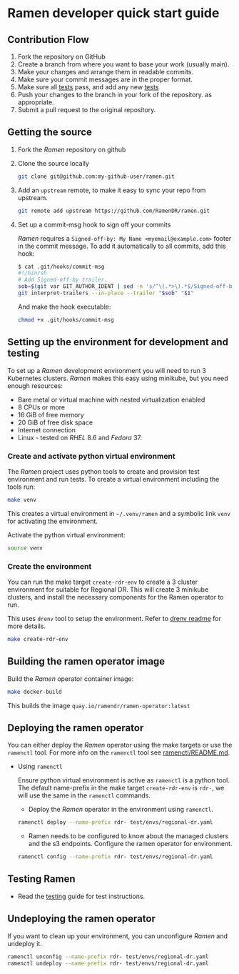 <!--
SPDX-FileCopyrightText: The RamenDR authors
SPDX-License-Identifier: Apache-2.0
-->

# Ramen developer quick start guide

## Contribution Flow

1. Fork the repository on GitHub
1. Create a branch from where you want to base your work (usually main).
1. Make your changes and arrange them in readable commits.
1. Make sure your commit messages are in the proper format.
1. Make sure all [tests](docs/testing.md) pass, and add any new [tests](docs/testing.md)
1. Push your changes to the branch in your fork of the repository.
   as appropriate.
1. Submit a pull request to the original repository.

## Getting the source

1. Fork the *Ramen* repository on github

1. Clone the source locally

   ```sh
   git clone git@github.com:my-github-user/ramen.git
   ```

1. Add an `upstream` remote, to make it easy to sync your repo from
   upstream.

   ```sh
   git remote add upstream https://github.com/RamenDR/ramen.git
   ```

1. Set up a commit-msg hook to sign off your commits

   *Ramen* requires a `Signed-off-by: My Name <myemail@example.com>`
   footer in the commit message. To add it automatically to all commits,
   add this hook:

   ```sh
   $ cat .git/hooks/commit-msg
   #!/bin/sh
   # Add Signed-off-by trailer.
   sob=$(git var GIT_AUTHOR_IDENT | sed -n 's/^\(.*>\).*$/Signed-off-by: \1/p')
   git interpret-trailers --in-place --trailer "$sob" "$1"
   ```

   And make the hook executable:

   ```sh
   chmod +x .git/hooks/commit-msg
   ```

## Setting up the environment for development and testing

To set up a *Ramen* development environment you will need to run 3
Kubernetes clusters. *Ramen* makes this easy using minikube, but you need
enough resources:

- Bare metal or virtual machine with nested virtualization enabled
- 8 CPUs or more
- 16 GiB of free memory
- 20 GiB of free disk space
- Internet connection
- Linux - tested on *RHEL* 8.6 and *Fedora* 37.

### Create and activate python virtual environment

The *Ramen* project uses python tools to create and provision test
environment and run tests. To create a virtual environment including
the tools run:

```sh
make venv
```

This creates a virtual environment in `~/.venv/ramen` and a symbolic
link `venv` for activating the environment.

Activate the python virtual environment:

```sh
source venv
```

### Create the environment

You can run the make target `create-rdr-env` to create a 3 cluster environment
for suitable for Regional DR. This will create 3 minikube clusters, and install
the necessary components for the Ramen operator to run.

This uses `drenv` tool to setup the environment. Refer to
[drenv readme](../test/README.md#setup) for more details.

```sh
make create-rdr-env
```

## Building the ramen operator image

Build the *Ramen* operator container image:

```sh
make docker-build
```

This builds the image `quay.io/ramendr/ramen-operator:latest`

## Deploying the ramen operator

You can either deploy the *Ramen* operator using the make targets or use the
`ramenctl` tool. For more info on the `ramenctl` tool see
[ramenctl/README.md](../ramenctl/README.md).

- Using `ramenctl`

    Ensure python virtual environment is active as `ramenctl` is a python tool.
    The default name-prefix in the make target `create-rdr-env` is `rdr-`, we
    will use the same in the `ramenctl` commands.

    - Deploy the *Ramen* operator in the environment using `ramenctl`.

     ```sh
     ramenctl deploy --name-prefix rdr- test/envs/regional-dr.yaml
     ```

    - Ramen needs to be configured to know about the managed clusters and the s3
   endpoints. Configure the ramen operator for environment.

    ```sh
    ramenctl config --name-prefix rdr- test/envs/regional-dr.yaml
    ```

## Testing Ramen

- Read the [testing](./testing.md) guide for test instructions.

## Undeploying the ramen operator

If you want to clean up your environment, you can unconfigure *Ramen* and
undeploy it.

```sh
ramenctl unconfig --name-prefix rdr- test/envs/regional-dr.yaml
ramenctl undeploy --name-prefix rdr- test/envs/regional-dr.yaml
```
